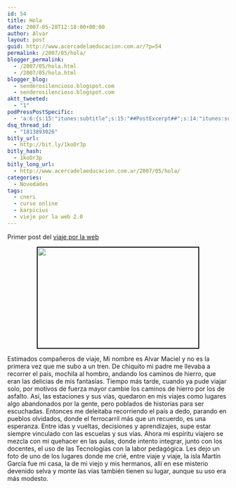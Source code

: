 ```yaml
---
id: 54
title: Hola
date: 2007-05-28T12:18:00+00:00
author: Alvar
layout: post
guid: http://www.acercadelaeducacion.com.ar/?p=54
permalink: /2007/05/hola/
blogger_permalink:
  - /2007/05/hola.html
  - /2007/05/hola.html
blogger_blog:
  - senderosilencioso.blogspot.com
  - senderosilencioso.blogspot.com
aktt_tweeted:
  - "1"
podPressPostSpecific:
  - 'a:6:{s:15:"itunes:subtitle";s:15:"##PostExcerpt##";s:14:"itunes:summary";s:15:"##PostExcerpt##";s:15:"itunes:keywords";s:17:"##WordPressCats##";s:13:"itunes:author";s:10:"##Global##";s:15:"itunes:explicit";s:7:"Default";s:12:"itunes:block";s:7:"Default";}'
dsq_thread_id:
  - "1813893026"
bitly_url:
  - http://bit.ly/1koOr3p
bitly_hash:
  - 1koOr3p
bitly_long_url:
  - http://www.acercadelaeducacion.com.ar/2007/05/hola/
categories:
  - Novedades
tags:
  - cneri
  - curso online
  - karpicius
  - vieje por la web 2.0
---
```

Primer post del <a href="http://lodigital.com.ar/moebius/?p=813" title="Un viaje por la web 2.0">viaje por la web</a>
<p style="text-align: center"><img src="http://www.nandeyby.org/images/Areas%20Prot/martin_garcia.jpg" border="2" height="228" width="366" /></p>
Estimados compañeros de viaje, Mi nombre es Alvar Maciel y no es la primera vez que me subo a un tren. De chiquito mi padre me llevaba a recorrer el país, mochila al hombro, andando los caminos de hierro, que eran las delicias de mis fantasías.
Tiempo más tarde, cuando ya pude viajar solo, por motivos de fuerza mayor cambie los caminos de hierro por los de asfalto. Así, las estaciones y sus vías, quedaron en mis viajes como lugares algo abandonados por la gente, pero poblados de historias para ser escuchadas. Entonces me deleitaba recorriendo el país a dedo, parando en pueblos olvidados, donde el ferrocarril más que un recuerdo, es una esperanza.
Entre idas y vueltas, decisiones y aprendizajes,  supe estar siempre vinculado con las escuelas y sus vías. Ahora mi espíritu viajero se mezcla con mi quehacer en las aulas, donde intento integrar, junto con los docentes, el uso de las Tecnologías con la labor pedagógica.
Les dejo un foto de uno de los lugares donde me crié, entre viaje y viaje, la isla Martín García fue mi casa, la de mi viejo y mis hermanos, allí en ese misterio devenido selva y  monte las vías también tienen su lugar, aunque su uso era más modesto.